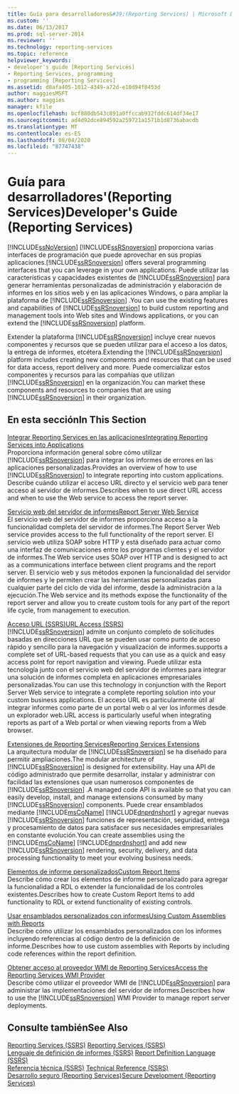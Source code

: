 ```yaml
---
title: Guía para desarrolladores&#39;(Reporting Services) | Microsoft Docs
ms.custom: ''
ms.date: 06/13/2017
ms.prod: sql-server-2014
ms.reviewer: ''
ms.technology: reporting-services
ms.topic: reference
helpviewer_keywords:
- developer's guide [Reporting Services]
- Reporting Services, programming
- programming [Reporting Services]
ms.assetid: d8afa405-1012-4349-a72d-e10d94f8453d
author: maggiesMSFT
ms.author: maggies
manager: kfile
ms.openlocfilehash: bcf880db543c891a0ffccab932fddc614df34e17
ms.sourcegitcommit: ad4d92dce894592a259721a1571b1d8736abacdb
ms.translationtype: MT
ms.contentlocale: es-ES
ms.lasthandoff: 08/04/2020
ms.locfileid: "87747438"
---
```

# <a name="developer39s-guide-reporting-services"></a><span data-ttu-id="b78b4-102">Guía para desarrolladores&#39;(Reporting Services)</span><span class="sxs-lookup"><span data-stu-id="b78b4-102">Developer&#39;s Guide (Reporting Services)</span></span>
  [!INCLUDE[ssNoVersion](../includes/ssnoversion-md.md)] <span data-ttu-id="b78b4-103">[!INCLUDE[ssRSnoversion](../includes/ssrsnoversion-md.md)] proporciona varias interfaces de programación que puede aprovechar en sus propias aplicaciones.</span><span class="sxs-lookup"><span data-stu-id="b78b4-103">[!INCLUDE[ssRSnoversion](../includes/ssrsnoversion-md.md)] offers several programming interfaces that you can leverage in your own applications.</span></span> <span data-ttu-id="b78b4-104">Puede utilizar las características y capacidades existentes de [!INCLUDE[ssRSnoversion](../includes/ssrsnoversion-md.md)] para generar herramientas personalizadas de administración y elaboración de informes en los sitios web y en las aplicaciones Windows, o para ampliar la plataforma de [!INCLUDE[ssRSnoversion](../includes/ssrsnoversion-md.md)] .</span><span class="sxs-lookup"><span data-stu-id="b78b4-104">You can use the existing features and capabilities of [!INCLUDE[ssRSnoversion](../includes/ssrsnoversion-md.md)] to build custom reporting and management tools into Web sites and Windows applications, or you can extend the [!INCLUDE[ssRSnoversion](../includes/ssrsnoversion-md.md)] platform.</span></span>  
  
 <span data-ttu-id="b78b4-105">Extender la plataforma [!INCLUDE[ssRSnoversion](../includes/ssrsnoversion-md.md)] incluye crear nuevos componentes y recursos que se pueden utilizar para el acceso a los datos, la entrega de informes, etcétera.</span><span class="sxs-lookup"><span data-stu-id="b78b4-105">Extending the [!INCLUDE[ssRSnoversion](../includes/ssrsnoversion-md.md)] platform includes creating new components and resources that can be used for data access, report delivery and more.</span></span> <span data-ttu-id="b78b4-106">Puede comercializar estos componentes y recursos para las compañías que utilizan [!INCLUDE[ssRSnoversion](../includes/ssrsnoversion-md.md)] en la organización.</span><span class="sxs-lookup"><span data-stu-id="b78b4-106">You can market these components and resources to companies that are using [!INCLUDE[ssRSnoversion](../includes/ssrsnoversion-md.md)] in their organization.</span></span>  
  
## <a name="in-this-section"></a><span data-ttu-id="b78b4-107">En esta sección</span><span class="sxs-lookup"><span data-stu-id="b78b4-107">In This Section</span></span>  
 [<span data-ttu-id="b78b4-108">Integrar Reporting Services en las aplicaciones</span><span class="sxs-lookup"><span data-stu-id="b78b4-108">Integrating Reporting Services into Applications</span></span>](application-integration/integrating-reporting-services-into-applications.md)  
 <span data-ttu-id="b78b4-109">Proporciona información general sobre cómo utilizar [!INCLUDE[ssRSnoversion](../includes/ssrsnoversion-md.md)] para integrar los informes de errores en las aplicaciones personalizadas.</span><span class="sxs-lookup"><span data-stu-id="b78b4-109">Provides an overview of how to use [!INCLUDE[ssRSnoversion](../includes/ssrsnoversion-md.md)] to integrate reporting into custom applications.</span></span> <span data-ttu-id="b78b4-110">Describe cuándo utilizar el acceso URL directo y el servicio web para tener acceso al servidor de informes.</span><span class="sxs-lookup"><span data-stu-id="b78b4-110">Describes when to use direct URL access and when to use the Web service to access the report server.</span></span>  
  
 [<span data-ttu-id="b78b4-111">Servicio web del servidor de informes</span><span class="sxs-lookup"><span data-stu-id="b78b4-111">Report Server Web Service</span></span>](report-server-web-service/report-server-web-service.md)  
 <span data-ttu-id="b78b4-112">El servicio web del servidor de informes proporciona acceso a la funcionalidad completa del servidor de informes.</span><span class="sxs-lookup"><span data-stu-id="b78b4-112">The Report Server Web service provides access to the full functionality of the report server.</span></span> <span data-ttu-id="b78b4-113">El servicio web utiliza SOAP sobre HTTP y está diseñado para actuar como una interfaz de comunicaciones entre los programas clientes y el servidor de informes.</span><span class="sxs-lookup"><span data-stu-id="b78b4-113">The Web service uses SOAP over HTTP and is designed to act as a communications interface between client programs and the report server.</span></span> <span data-ttu-id="b78b4-114">El servicio web y sus métodos exponen la funcionalidad del servidor de informes y le permiten crear las herramientas personalizadas para cualquier parte del ciclo de vida del informe, desde la administración a la ejecución.</span><span class="sxs-lookup"><span data-stu-id="b78b4-114">The Web service and its methods expose the functionality of the report server and allow you to create custom tools for any part of the report life cycle, from management to execution.</span></span>  
  
 [<span data-ttu-id="b78b4-115">Acceso URL &#40;SSRS&#41;</span><span class="sxs-lookup"><span data-stu-id="b78b4-115">URL Access &#40;SSRS&#41;</span></span>](url-access-ssrs.md)  
 [!INCLUDE[ssRSnoversion](../includes/ssrsnoversion-md.md)] <span data-ttu-id="b78b4-116">admite un conjunto completo de solicitudes basadas en direcciones URL que se pueden usar como punto de acceso rápido y sencillo para la navegación y visualización de informes.</span><span class="sxs-lookup"><span data-stu-id="b78b4-116">supports a complete set of URL-based requests that you can use as a quick and easy access point for report navigation and viewing.</span></span> <span data-ttu-id="b78b4-117">Puede utilizar esta tecnología junto con el servicio web del servidor de informes para integrar una solución de informes completa en aplicaciones empresariales personalizadas.</span><span class="sxs-lookup"><span data-stu-id="b78b4-117">You can use this technology in conjunction with the Report Server Web service to integrate a complete reporting solution into your custom business applications.</span></span> <span data-ttu-id="b78b4-118">El acceso URL es particularmente útil al integrar informes como parte de un portal web o al ver los informes desde un explorador web.</span><span class="sxs-lookup"><span data-stu-id="b78b4-118">URL access is particularly useful when integrating reports as part of a Web portal or when viewing reports from a Web browser.</span></span>  
  
 [<span data-ttu-id="b78b4-119">Extensiones de Reporting Services</span><span class="sxs-lookup"><span data-stu-id="b78b4-119">Reporting Services Extensions</span></span>](extensions/reporting-services-extensions.md)  
 <span data-ttu-id="b78b4-120">La arquitectura modular de [!INCLUDE[ssRSnoversion](../includes/ssrsnoversion-md.md)] se ha diseñado para permitir ampliaciones.</span><span class="sxs-lookup"><span data-stu-id="b78b4-120">The modular architecture of [!INCLUDE[ssRSnoversion](../includes/ssrsnoversion-md.md)] is designed for extensibility.</span></span> <span data-ttu-id="b78b4-121">Hay una API de código administrado que permite desarrollar, instalar y administrar con facilidad las extensiones que usan numerosos componentes de [!INCLUDE[ssRSnoversion](../includes/ssrsnoversion-md.md)] .</span><span class="sxs-lookup"><span data-stu-id="b78b4-121">A managed code API is available so that you can easily develop, install, and manage extensions consumed by many [!INCLUDE[ssRSnoversion](../includes/ssrsnoversion-md.md)] components.</span></span> <span data-ttu-id="b78b4-122">Puede crear ensamblados mediante [!INCLUDE[msCoName](../includes/msconame-md.md)] [!INCLUDE[dnprdnshort](../includes/dnprdnshort-md.md)] y agregar nuevas [!INCLUDE[ssRSnoversion](../includes/ssrsnoversion-md.md)] funciones de representación, seguridad, entrega y procesamiento de datos para satisfacer sus necesidades empresariales en constante evolución.</span><span class="sxs-lookup"><span data-stu-id="b78b4-122">You can create assemblies using the [!INCLUDE[msCoName](../includes/msconame-md.md)] [!INCLUDE[dnprdnshort](../includes/dnprdnshort-md.md)] and add new [!INCLUDE[ssRSnoversion](../includes/ssrsnoversion-md.md)] rendering, security, delivery, and data processing functionality to meet your evolving business needs.</span></span>  
  
 [<span data-ttu-id="b78b4-123">Elementos de informe personalizados</span><span class="sxs-lookup"><span data-stu-id="b78b4-123">Custom Report Items</span></span>](custom-report-items/custom-report-items.md)  
 <span data-ttu-id="b78b4-124">Describe cómo crear los elementos de informe personalizado para agregar la funcionalidad a RDL o extender la funcionalidad de los controles existentes.</span><span class="sxs-lookup"><span data-stu-id="b78b4-124">Describes how to create Custom Report Items to add functionality to RDL or extend functionality of existing controls.</span></span>  
  
 [<span data-ttu-id="b78b4-125">Usar ensamblados personalizados con informes</span><span class="sxs-lookup"><span data-stu-id="b78b4-125">Using Custom Assemblies with Reports</span></span>](custom-assemblies/using-custom-assemblies-with-reports.md)  
 <span data-ttu-id="b78b4-126">Describe cómo utilizar los ensamblados personalizados con los informes incluyendo referencias al código dentro de la definición de informe.</span><span class="sxs-lookup"><span data-stu-id="b78b4-126">Describes how to use custom assemblies with Reports by including code references within the report definition.</span></span>  
  
 [<span data-ttu-id="b78b4-127">Obtener acceso al proveedor WMI de Reporting Services</span><span class="sxs-lookup"><span data-stu-id="b78b4-127">Access the Reporting Services WMI Provider</span></span>](tools/access-the-reporting-services-wmi-provider.md)  
 <span data-ttu-id="b78b4-128">Describe cómo utilizar el proveedor WMI de [!INCLUDE[ssRSnoversion](../includes/ssrsnoversion-md.md)] para administrar las implementaciones del servidor de informes.</span><span class="sxs-lookup"><span data-stu-id="b78b4-128">Describes how to use the [!INCLUDE[ssRSnoversion](../includes/ssrsnoversion-md.md)] WMI Provider to manage report server deployments.</span></span>  
  
## <a name="see-also"></a><span data-ttu-id="b78b4-129">Consulte también</span><span class="sxs-lookup"><span data-stu-id="b78b4-129">See Also</span></span>  
 <span data-ttu-id="b78b4-130">[Reporting Services &#40;SSRS&#41;](create-deploy-and-manage-mobile-and-paginated-reports.md) </span><span class="sxs-lookup"><span data-stu-id="b78b4-130">[Reporting Services &#40;SSRS&#41;](create-deploy-and-manage-mobile-and-paginated-reports.md) </span></span>  
 <span data-ttu-id="b78b4-131">[Lenguaje de definición de informes &#40;SSRS&#41;](reports/report-definition-language-ssrs.md) </span><span class="sxs-lookup"><span data-stu-id="b78b4-131">[Report Definition Language &#40;SSRS&#41;](reports/report-definition-language-ssrs.md) </span></span>  
 <span data-ttu-id="b78b4-132">[Referencia técnica &#40;SSRS&#41;](technical-reference-ssrs.md) </span><span class="sxs-lookup"><span data-stu-id="b78b4-132">[Technical Reference &#40;SSRS&#41;](technical-reference-ssrs.md) </span></span>  
 [<span data-ttu-id="b78b4-133">Desarrollo seguro &#40;Reporting Services&#41;</span><span class="sxs-lookup"><span data-stu-id="b78b4-133">Secure Development &#40;Reporting Services&#41;</span></span>](extensions/secure-development/secure-development-reporting-services.md)  
  
  
